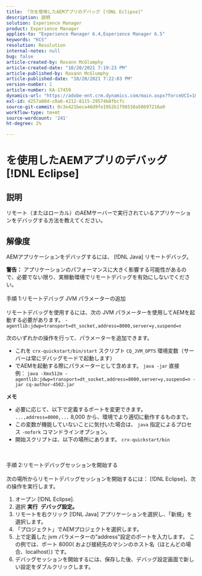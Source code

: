 ```yaml
---
title: 「次を使用したAEMアプリのデバッグ [!DNL Eclipse]"
description: 説明
solution: Experience Manager
product: Experience Manager
applies-to: "Experience Manager 6.4,Experience Manager 6.5"
keywords: "KCS"
resolution: Resolution
internal-notes: null
bug: false
article-created-by: Roxann McGlumphy
article-created-date: "10/20/2021 7:19:23 PM"
article-published-by: Roxann McGlumphy
article-published-date: "10/20/2021 7:22:03 PM"
version-number: 1
article-number: KA-17459
dynamics-url: "https://adobe-ent.crm.dynamics.com/main.aspx?forceUCI=1&pagetype=entityrecord&etn=knowledgearticle&id=6d81c49c-da31-ec11-b6e5-000d3a5ba97a"
exl-id: d257a80d-c0a6-4212-8115-29574b8fbcfc
source-git-commit: 0c3e421beca46d9fe1952b1f98538a50697216a0
workflow-type: tm+mt
source-wordcount: '241'
ht-degree: 2%

---
```


# を使用したAEMアプリのデバッグ [!DNL Eclipse]

## 説明


リモート（またはローカル）のAEMサーバーで実行されているアプリケーションをデバッグする方法を教えてください。


## 解像度


AEMアプリケーションをデバッグするには、 [!DNL Java] リモートデバッグ。

<b>警告：</b> アプリケーションのパフォーマンスに大きく影響する可能性があるので、必要でない限り、実稼動環境でリモートデバッグを有効にしないでください。
<br><br>手順 1:リモートデバッグ JVM パラメーターの追加<br><br>
リモートデバッグを使用するには、次の JVM パラメーターを使用してAEMを起動する必要があります。
`-agentlib:jdwp=transport=dt_socket,address=8000,server=y,suspend=n`

次のいずれかの操作を行って、パラメーターを追加できます。

- これを `crx-quickstart/bin/start` スクリプト `CQ_JVM_OPTS` 環境変数（サーバーは常にデバッグモードで起動します）
- でAEMを起動する際にパラメーターとして含めます。 `java -jar` 直接 例： `java -Xmx512m -agentlib:jdwp=transport=dt_socket,address=8000,server=y,suspend=n -jar cq-author-4502.jar`


<b>メモ</b>

- 必要に応じて、以下で定義するポートを変更できます。 `...,address=8000,...` 8,000 から、環境でより適切に動作するものまで。
- この変数が機能していないことに気付いた場合は、 `java` 指定によるプロセス `-nofork` コマンドラインオプション。
- 開始スクリプトは、以下の場所にあります。 `crx-quickstart/bin`

<br><br>手順 2:リモートデバッグセッションを開始する<br><br>
次の場所からリモートデバッグセッションを開始するには： [!DNL Eclipse]、次の操作を実行します。

1. オープン [!DNL Eclipse].
2. 選択 <b>実行</b>  <b>デバッグ設定。</b>
3. リモートを右クリック [!DNL Java] アプリケーションを選択し、「新規」を選択します。
4. 「プロジェクト」でAEMプロジェクトを選択します。
5. 上で定義した jvm パラメーターの&quot;address&quot;設定のポートを入力します。 この例では、ポート 8000( および接続先のマシンのホスト名（ほとんどの場合、localhost）) です。
6. デバッグセッションを開始するには、保存した後、デバッグ設定画面で新しい設定をダブルクリックします。
